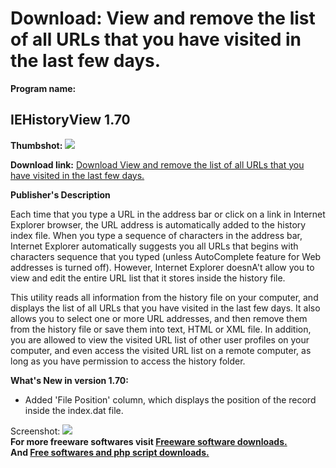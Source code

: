 # Download: View and remove the list of all URLs that you have visited in the last few days.

**Program name:**

## IEHistoryView 1.70

  
**Thumbshot:** ![](http://www.freewarefiles.com/screenshot/iehistoryview_md.jpg)   
  
**Download link:** [Download View and remove the list of all URLs that you have visited in the last few days.](http://freesoftwares.boysofts.com/IEHistoryView_program_35642.html)  
  


**Publisher's Description**  
  


Each time that you type a URL in the address bar or click on a link in Internet Explorer browser, the URL address is automatically added to the history index file. When you type a sequence of characters in the address bar, Internet Explorer automatically suggests you all URLs that begins with characters sequence that you typed (unless AutoComplete feature for Web addresses is turned off). However, Internet Explorer doesnA't allow you to view and edit the entire URL list that it stores inside the history file. 

This utility reads all information from the history file on your computer, and displays the list of all URLs that you have visited in the last few days. It also allows you to select one or more URL addresses, and then remove them from the history file or save them into text, HTML or XML file. In addition, you are allowed to view the visited URL list of other user profiles on your computer, and even access the visited URL list on a remote computer, as long as you have permission to access the history folder. 

**What's New in version 1.70:**

  * Added 'File Position' column, which displays the position of the record inside the index.dat file. 

  
  
Screenshot: ![](http://www.freewarefiles.com/screenshot/iehistoryview.jpg)   
**For more freeware softwares visit [Freeware software downloads.](http://freesoftwares.boysofts.com/)**   
**And [Free softwares and php script downloads.](http://www.boysofts.com/)**
